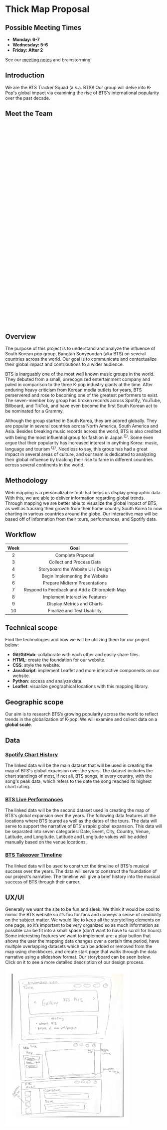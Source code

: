 # Thick Map Proposal

## Possible Meeting Times
-   **Monday: 6-7**
-   **Wednesday: 5-6**
-   **Friday: After 2**

See our [meeting notes](https://docs.google.com/document/d/1SiOTZwaoKZrN21o24yZwme4SYmJTTtjh0-gAApbYGgw/edit?usp=sharing) and brainstorming!

## Introduction
We are the BTS Tracker Squad (a.k.a. BTS)! Our group will delve into K-Pop's global impact via examining the rise of BTS's international popularity over the past decade.

## Meet the Team
<!-- Alyssa -->
<table style="visibility:hidden;">
<tbody>
  <tr>
    <td>
      <img align="left" width="200px" src="photos/alyssa.jpeg">
    </td>
    <td>
      Hi, I'm <b>Alyssa Simmons</b> and I will be the <b>Web Developer</b> for our team. I am a fourth year Electrical Engineering major and I am excited to learn more about interactive web design over the course of this project. 
    </td>
  </tr>
<!--  Mariana  -->
  <tr>
    <td>
      <img align="left" width="200px" src="photos/mariana.png">
    </td>
    <td>
      Hi, I'm <b>Mariana Orozco-Berber</b> and I will be the <b>Project Manager</b> for our team. I am a fourth year Anthropology major and Digital Humanities minor. I am excited to use this project to imporve my coding skills as well as using them to create an interactive map.
    </td>
  </tr>
<!--  Yahaira  -->
  <tr>
    <td>
      <img align="left" width="200px" src="photos/yahaira.png">
    </td>
    <td>
      Hi, I'm <b>Yahaira Cortez</b> and I will be the <b>Data Specialist</b> for our team. I am a fourth year Cognitive Science major and Digital Humanities minor and I am excited to learn about web design and how to create and embed interactive maps.
    </td>
  </tr>
<!--  Hannah  -->
  <tr>
    <td>
      <img align="left" width="200px" src="photos/hannah.jpg">
    </td>
    <td>
      Hi, I'm <b>Hannah Kim</b> and I will be the <b>Content Specialist</b> for our team. I am a third year Communications Major and Digital Humanities minor and I am looking forward to improving my coding skills and learning more about web design through our project!
    </td>
  </tr>
</tbody>
</table>

## Overview
The purpose of this project is to understand and analyze the influence of South Korean pop group, Bangtan Sonyeondan (aka BTS) on several countries across the world. Our goal is to communicate and contextualize their global impact and contributions to a wider audience.  

BTS is inarguably one of the most well known music groups in the world. They debuted from a small, unrecognized entertainment company and paled in comparison to the three K-pop industry giants at the time. After enduring heavy criticism from Korean media outlets for years, BTS perservered and rose to becoming one of the greatest performers to exist. The seven-member boy group has broken records across Spotify, YouTube, Billboard, and TikTok, and have even become the first South Korean act to be nominated for a Grammy. 

Although the group started in South Korea, they are adored globally. They are popular in several countries across North America, South America and Asia. Besides breaking music records across the world, BTS is also credited with being the most influential group for fashion in Japan <sup>(<a href="https://japantoday.com/category/features/lifestyle/survey-asks-which-country%E2%80%99s-fashion-is-the-most-influential-in-japanese-street-style" target="_blank">1</a>)</sup>. Some even argue that their popularity has increased interest in anything Korea: music, language and tourism <sup>(<a href="https://awkwardlyvain.com/2020/08/17/the-cultural-impact-of-the-k-pop-group-bts-around-the-world/" target="_blank">2</a>)</sup>. Needless to say, this group has had a great impact in several areas of culture, and our team is dedicated to analyzing their global influence by tracking their rise to fame in different countries across several continents in the world.

## Methodology
Web mapping is a personalizable tool that helps us display geographic data. With this, we are able to deliver information regarding global trends. Through mapping we are better able to visualize the global impact of BTS, as well as tracking their growth from their home country South Korea to now charting in various countries around the globe. Our interactive map will be based off of information from their tours, performances, and Spotify data.

## Workflow
| Week |                            Goal                            |
| :--: | :--------------------------------------------------------: |
|  2   |                     Complete Proposal                      |
|  3   |                 Collect and Process Data                   |
|  4   |            Storyboard the Website UI / Design              |
|  5   |              Begin Implementing the Website                |
|  6   |               Prepare Midterm Presentations                |
|  7   |       Respond to Feedback and Add a Chloropleth Map        |
|  8   |              Implement Interactive Features                |
|  9   |                Display Metrics and Charts                  |
|  10  |               Finalize and Test Usability                  |

## Technical scope
Find the technologies and how we will be utilizing them for our project below:
-   **Git/GitHub**: collaborate with each other and easily share files.
-   **HTML**: create the foundation for our website.
-   **CSS**: style the website.
-   **JavaScript**: implement Leaflet and more interactive components on our website.
-   **Python**: access and analyze data.
-   **Leaflet**: visualize geographical locations with this mapping library.

## Geographic scope
Our aim is to research BTS’s growing popularity across the world to reflect trends in the globalization of K-pop. We will examine and collect data on a <b>global scale</b>. 

## Data
### [Spotify Chart History](https://kworb.net/spotify/artist/3Nrfpe0tUJi4K4DXYWgMUX.html)
The linked data will be the main dataset that will be used in creating the map of BTS's global expansion over the years. The dataset includes the chart standings of most, if not all, BTS songs, in every country, with the song's 
peak data, which refers to the date the song reached its highest chart rating. 
### [BTS Live Performances](https://en.wikipedia.org/wiki/List_of_BTS_live_performances#Tours)
The linked data will be the second dataset used in creating the map of BTS's global expansion over the years. The following data features all the locations where BTS toured as well as the dates of the tours. The data will serve to support the narrative of BTS's rapid global expansion. This data will be separated into seven categories: Date, Event, City, Country, Venue, Latitude, and Longitude. Latitude and Longitude values will be added manually based on the venue locations.
### [BTS Takeover Timeline](https://www.billboard.com/music/music-news/bts-takeover-timeline-bbmas-8455612/)
The linked data will be used to construct the timeline of BTS's musical success over the years. The data will serve to construct the foundation of our project's narrative. The timeline will give a brief history into the musical success of BTS through their career. 

## UX/UI
Generally we want the site to be fun and sleek. We think it would be cool to mimic the BTS website so it’s fun for fans and conveys a sense of credibility on the subject matter. We would like to keep all the storytelling elements on one page, so it’s important to be very organized so as much information as possible can be fit into a small space (don’t want to have to scroll for hours). Some interesting features we want to implement are: a play button that shows the user the mapping data changes over a certain time period, have multiple overlapping datasets which can be added or removed from the map using checkboxes, and create start page that walks through the data narrative using a slideshow format. Our storyboard can be seen below. Click on it to see a more detailed description of our design process. 
[<img src="/photos/Yahaira_Story_WireFrame.png" width="400"/>](https://github.com/lsssmmns/BTSTrackerSquad/blob/main/storyboard.md)

